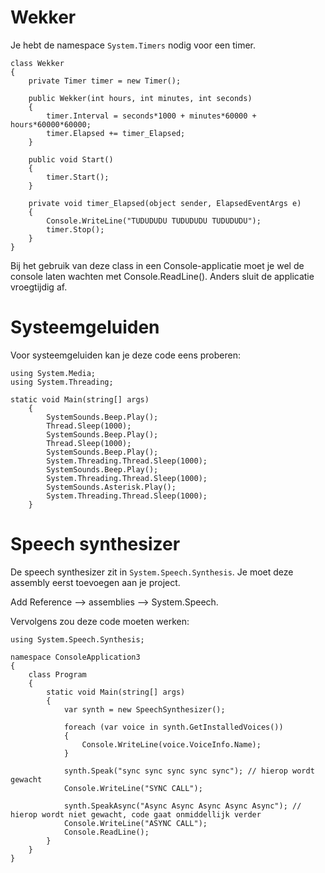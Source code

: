 
# Wekker

Je hebt de namespace `System.Timers` nodig voor een timer.

```
class Wekker
{
	private Timer timer = new Timer();
	
	public Wekker(int hours, int minutes, int seconds) 
	{
		timer.Interval = seconds*1000 + minutes*60000 + hours*60000*60000;
		timer.Elapsed += timer_Elapsed;
	}
	
	public void Start()
	{
		timer.Start();
	}
	
	private void timer_Elapsed(object sender, ElapsedEventArgs e)
	{
		Console.WriteLine("TUDUDUDU TUDUDUDU TUDUDUDU");
		timer.Stop();
	}
}
```

Bij het gebruik van deze class in een Console-applicatie moet je wel de console 
laten wachten met Console.ReadLine(). Anders sluit de applicatie vroegtijdig af.



# Systeemgeluiden

Voor systeemgeluiden kan je deze code eens proberen:

```
using System.Media;
using System.Threading;

static void Main(string[] args)
	{
		SystemSounds.Beep.Play();
		Thread.Sleep(1000);
		SystemSounds.Beep.Play();
		Thread.Sleep(1000);
		SystemSounds.Beep.Play();
		System.Threading.Thread.Sleep(1000);
		SystemSounds.Beep.Play();
		System.Threading.Thread.Sleep(1000);
		SystemSounds.Asterisk.Play();
		System.Threading.Thread.Sleep(1000);
	}
```


# Speech synthesizer

De speech synthesizer zit in `System.Speech.Synthesis`. Je moet deze assembly eerst toevoegen aan je project.

Add Reference --> assemblies --> System.Speech.

Vervolgens zou deze code moeten werken:

```
using System.Speech.Synthesis;

namespace ConsoleApplication3
{
    class Program
    {
        static void Main(string[] args)
        {
            var synth = new SpeechSynthesizer();

            foreach (var voice in synth.GetInstalledVoices())
            {
                Console.WriteLine(voice.VoiceInfo.Name);
            }

            synth.Speak("sync sync sync sync sync"); // hierop wordt gewacht
            Console.WriteLine("SYNC CALL");
            
            synth.SpeakAsync("Async Async Async Async Async"); // hierop wordt niet gewacht, code gaat onmiddellijk verder
            Console.WriteLine("ASYNC CALL");
            Console.ReadLine();
        }
    }
}
```
